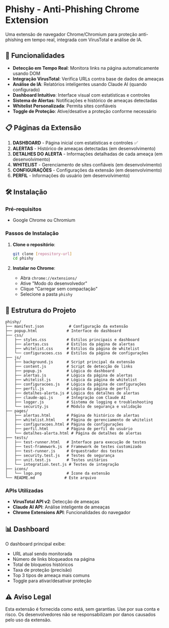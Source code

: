 # Phishy - Anti-Phishing Chrome Extension

Uma extensão de navegador Chrome/Chromium para proteção anti-phishing em tempo real, integrada com VirusTotal e análise de IA.

## 🚀 Funcionalidades

- **Detecção em Tempo Real**: Monitora links na página automaticamente usando DOM
- **Integração VirusTotal**: Verifica URLs contra base de dados de ameaças
- **Análise de IA**: Relatórios inteligentes usando Claude AI (quando configurado)
- **Dashboard Intuitivo**: Interface visual com estatísticas e controles
- **Sistema de Alertas**: Notificações e histórico de ameaças detectadas
- **Whitelist Personalizada**: Permita sites confiáveis
- **Toggle de Proteção**: Ative/desative a proteção conforme necessário

## 📋 Páginas da Extensão

1. **DASHBOARD** - Página inicial com estatísticas e controles ✅
2. **ALERTAS** - Histórico de ameaças detectadas (em desenvolvimento)
3. **DETALHES DO ALERTA** - Informações detalhadas de cada ameaça (em desenvolvimento)
4. **WHITELIST** - Gerenciamento de sites confiáveis (em desenvolvimento)
5. **CONFIGURAÇÕES** - Configurações da extensão (em desenvolvimento)
6. **PERFIL** - Informações do usuário (em desenvolvimento)

## 🛠️ Instalação

### Pré-requisitos
- Google Chrome ou Chromium

### Passos de Instalação

1. **Clone o repositório**:
   ```bash
   git clone [repository-url]
   cd phishy
   ```

3. **Instalar no Chrome**:
   - Abra `chrome://extensions/`
   - Ative "Modo do desenvolvedor"
   - Clique "Carregar sem compactação"
   - Selecione a pasta `phishy`

## 📁 Estrutura do Projeto

```
phishy/
├── manifest.json           # Configuração da extensão
├── popup.html             # Interface do dashboard
├── css/
│   ├── styles.css         # Estilos principais e dashboard
│   ├── alertas.css        # Estilos da página de alertas
│   ├── whitelist.css      # Estilos da página de whitelist
│   └── configuracoes.css  # Estilos da página de configurações
├── js/
│   ├── background.js      # Script principal da extensão
│   ├── content.js         # Script de detecção de links
│   ├── popup.js           # Lógica do dashboard
│   ├── alertas.js         # Lógica da página de alertas
│   ├── whitelist.js       # Lógica da página de whitelist
│   ├── configuracoes.js   # Lógica da página de configurações
│   ├── perfil.js          # Lógica da página de perfil
│   ├── detalhes-alerta.js # Lógica dos detalhes de alertas
│   ├── claude-api.js      # Integração com Claude AI
│   ├── logger.js          # Sistema de logging e troubleshooting
│   └── security.js        # Módulo de segurança e validação
├── pages/
│   ├── alertas.html       # Página de histórico de alertas
│   ├── whitelist.html     # Página de gerenciamento de whitelist
│   ├── configuracoes.html # Página de configurações
│   ├── perfil.html        # Página de perfil do usuário
│   └── detalhes-alerta.html # Página de detalhes de alertas
├── tests/
│   ├── test-runner.html   # Interface para execução de testes
│   ├── test-framework.js  # Framework de testes customizado
│   ├── test-runner.js     # Orquestrador dos testes
│   ├── security.test.js   # Testes de segurança
│   ├── unit.test.js       # Testes unitários
│   └── integration.test.js # Testes de integração
├── icons/
│   └── logo.png           # Ícone da extensão
└── README.md             # Este arquivo
```

### APIs Utilizadas

- **VirusTotal API v2**: Detecção de ameaças
- **Claude AI API**: Análise inteligente de ameaças
- **Chrome Extensions API**: Funcionalidades do navegador

## 📊 Dashboard

O dashboard principal exibe:
- URL atual sendo monitorada
- Número de links bloqueados na página
- Total de bloqueios históricos
- Taxa de proteção (precisão)
- Top 3 tipos de ameaça mais comuns
- Toggle para ativar/desativar proteção

## ⚠️ Aviso Legal

Esta extensão é fornecida como está, sem garantias. Use por sua conta e risco. Os desenvolvedores não se responsabilizam por danos causados pelo uso da extensão.